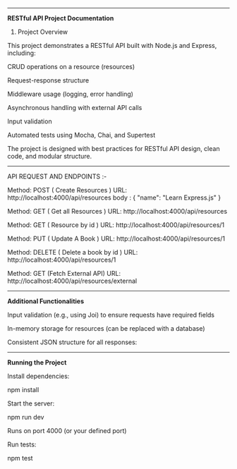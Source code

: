 -----------------------------------------------------------------------------------------------------------------------
**RESTful API Project Documentation**

1. Project Overview

This project demonstrates a RESTful API built with Node.js and Express, including:

CRUD operations on a resource (resources)

Request-response structure

Middleware usage (logging, error handling)

Asynchronous handling with external API calls

Input validation

Automated tests using Mocha, Chai, and Supertest

The project is designed with best practices for RESTful API design, clean code, and modular structure.

-----------------------------------------------------------------------------------------------------------------------

API REQUEST AND ENDPOINTS :- 


Method: POST ( Create Resources )
URL: http://localhost:4000/api/resources
body : 
{
  "name": "Learn Express.js"
}

Method: GET  ( Get all Resources ) 
URL: http://localhost:4000/api/resources


Method: GET ( Resource by id )
URL: http://localhost:4000/api/resources/1



Method: PUT ( Update A Book ) 
URL: http://localhost:4000/api/resources/1


Method: DELETE ( Delete a book by id ) 
URL: http://localhost:4000/api/resources/1


Method: GET (Fetch External API)
URL: http://localhost:4000/api/resources/external

------------------------------------------------------------------------------------------------------------------------

**Additional Functionalities**

Input validation (e.g., using Joi) to ensure requests have required fields

In-memory storage for resources (can be replaced with a database)

Consistent JSON structure for all responses:

------------------------------------------------------------------------------------------------------------------------

**Running the Project**

Install dependencies:

npm install

Start the server:

npm run dev

Runs on port 4000 (or your defined port)

Run tests:

npm test
